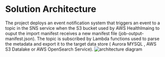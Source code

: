 # Solution Architecture
The project deploys an event notification system that triggers an event to a topic in the SNS service when the S3 bucket used by AWS HealthImaing to ouput the import manifest receives a new manifest file (job-output-manifest.json). The topic is subscribed by Lambda functions used to parse the metadata and export it to the target data store ( Aurora MYSQL , AWS S3 Datalake or AWS OpenSearch Service).
![architecture diagram](/doc/img/lambda-dataflow.png)